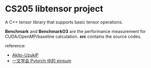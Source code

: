 # CS205 libtensor project

A C++ tensor library that supports basic tensor operations.

**Benchmark** and **BenchmarkO3** are the performance measurement for CUDA/OpenMP/baseline calculation.
**src** contains the source codes.

reference: 
- [Akito-UzukiP](https://github.com/Akito-UzukiP/libtensor)
- [一文学会 Pytorch 中的 einsum](https://zhuanlan.zhihu.com/p/361209187)
